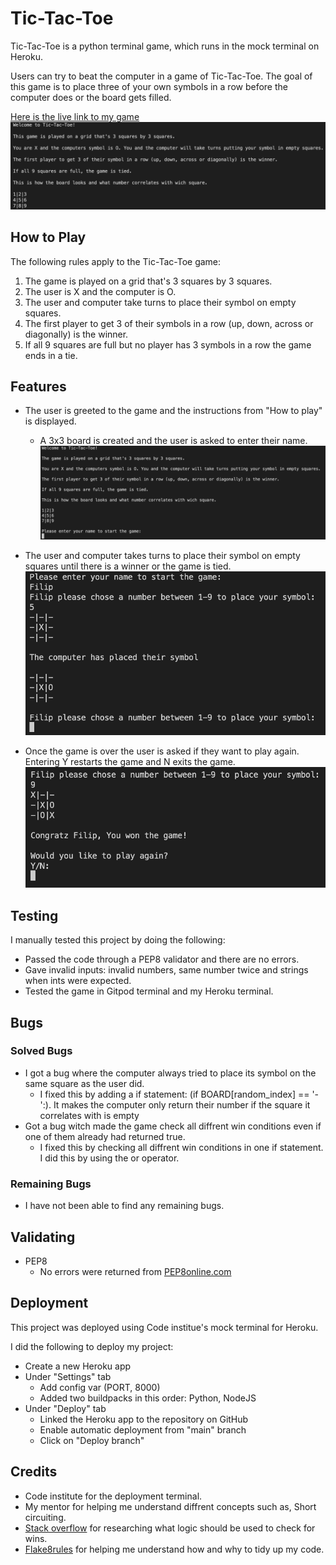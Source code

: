 # Tic-Tac-Toe

Tic-Tac-Toe is a python terminal game, which runs in the mock terminal on Heroku.

Users can try to beat the computer in a game of Tic-Tac-Toe. The goal of this game is to place three of your own symbols in a row before the computer does or the board gets filled.

[Here is the live link to my game](https://tic-tac-toe-ci.herokuapp.com/)
![Welcome](images/welcome-tic-tac-toe.png)

## How to Play

The following rules apply to the Tic-Tac-Toe game:

1. The game is played on a grid that's 3 squares by 3 squares.
2. The user is X and the computer is O.
3. The user and computer take turns to place their symbol on empty squares. 
4. The first player to get 3 of their symbols in a row (up, down, across or diagonally) is the winner.
5. If all 9 squares are full but no player has 3 symbols in a row the game ends in a tie.


## Features

* The user is greeted to the game and the instructions from "How to play" is displayed.
    * A 3x3 board is created and the user is asked to enter their name.
![Welcome msg](images/welcome-msg-tic-tac-toe.png)

* The user and computer takes turns to place their symbol on empty squares until there is a winner or the game is tied.
![Take turns](images/take-turns-tic-tac-toe.png)

* Once the game is over the user is asked if they want to play again. Entering Y restarts the game and N exits the game.
![Game finished](images/game-finished-tic-tac-toe.png)


## Testing

I manually tested this project by doing the following:
 * Passed the code through a PEP8 validator and there are no errors. 
 * Gave invalid inputs: invalid numbers, same number twice and strings when ints were expected.
 * Tested the game in Gitpod terminal and my Heroku terminal.

 
 ## Bugs

 ### Solved Bugs
 * I got a bug where the computer always tried to place its symbol on the same square as the user did.
    * I fixed this by adding a if statement: (if BOARD[random_index] == '-':). It makes the computer only return their number if the square it correlates with is empty
 * Got a bug witch made the game check all diffrent win conditions even if one of them already had returned true.
    * I fixed this by checking all diffrent win conditions in one if statement. I did this by using the or operator.

 ### Remaining Bugs
 * I have not been able to find any remaining bugs.

## Validating
* PEP8
    * No errors were returned from [PEP8online.com](http://pep8online.com/checkresult)

## Deployment

This project was deployed using Code institue's mock terminal for Heroku.

I did the following to deploy my project: 
* Create a new Heroku app
* Under "Settings" tab
    * Add config var (PORT, 8000)
    * Added two buildpacks in this order: Python, NodeJS
* Under "Deploy" tab
    * Linked the Heroku app to the repository on GitHub
    * Enable automatic deployment from "main" branch
    * Click on "Deploy branch"

## Credits
* Code institute for the deployment terminal.
* My mentor for helping me understand diffrent concepts such as, Short circuiting.
* [Stack overflow](https://stackoverflow.com/) for researching what logic should be used to check for wins.
* [Flake8rules](https://www.flake8rules.com) for helping me understand how and why to tidy up my code.